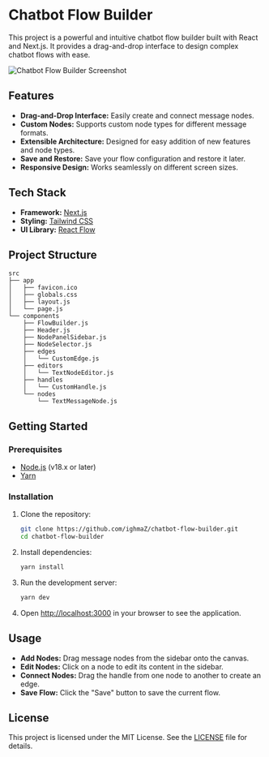 # Chatbot Flow Builder

This project is a powerful and intuitive chatbot flow builder built with React and Next.js. It provides a drag-and-drop interface to design complex chatbot flows with ease.

![Chatbot Flow Builder Screenshot](.github/src/screenshot.png)

## Features

- **Drag-and-Drop Interface:** Easily create and connect message nodes.
- **Custom Nodes:** Supports custom node types for different message formats.
- **Extensible Architecture:** Designed for easy addition of new features and node types.
- **Save and Restore:** Save your flow configuration and restore it later.
- **Responsive Design:** Works seamlessly on different screen sizes.

## Tech Stack

- **Framework:** [Next.js](https://nextjs.org/)
- **Styling:** [Tailwind CSS](https://tailwindcss.com/)
- **UI Library:** [React Flow](https://reactflow.dev/)

## Project Structure

```
src
├── app
│   ├── favicon.ico
│   ├── globals.css
│   ├── layout.js
│   └── page.js
└── components
    ├── FlowBuilder.js
    ├── Header.js
    ├── NodePanelSidebar.js
    ├── NodeSelector.js
    ├── edges
    │   └── CustomEdge.js
    ├── editors
    │   └── TextNodeEditor.js
    ├── handles
    │   └── CustomHandle.js
    └── nodes
        └── TextMessageNode.js
```

## Getting Started

### Prerequisites

- [Node.js](https://nodejs.org/en/) (v18.x or later)
- [Yarn](https://yarnpkg.com/)

### Installation

1.  Clone the repository:

    ```bash
    git clone https://github.com/ighmaZ/chatbot-flow-builder.git
    cd chatbot-flow-builder
    ```

2.  Install dependencies:

    ```bash
    yarn install
    ```

3.  Run the development server:

    ```bash
    yarn dev
    ```

4.  Open [http://localhost:3000](http://localhost:3000) in your browser to see the application.

## Usage

- **Add Nodes:** Drag message nodes from the sidebar onto the canvas.
- **Edit Nodes:** Click on a node to edit its content in the sidebar.
- **Connect Nodes:** Drag the handle from one node to another to create an edge.
- **Save Flow:** Click the "Save" button to save the current flow.

## License

This project is licensed under the MIT License. See the [LICENSE](LICENSE) file for details.

